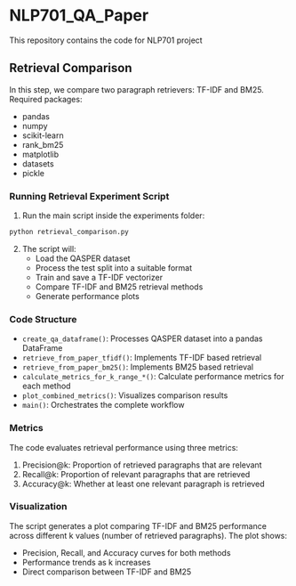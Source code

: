 # NLP701_QA_Paper
This repository contains the code for NLP701 project

## Retrieval Comparison
In this step, we compare two paragraph retrievers: TF-IDF and BM25. 
Required packages:
- pandas
- numpy
- scikit-learn
- rank_bm25
- matplotlib
- datasets
- pickle

### Running Retrieval Experiment Script
1. Run the main script inside the experiments folder:
```bash
python retrieval_comparison.py
```

2. The script will:
   - Load the QASPER dataset
   - Process the test split into a suitable format
   - Train and save a TF-IDF vectorizer
   - Compare TF-IDF and BM25 retrieval methods
   - Generate performance plots

### Code Structure

- `create_qa_dataframe()`: Processes QASPER dataset into a pandas DataFrame
- `retrieve_from_paper_tfidf()`: Implements TF-IDF based retrieval
- `retrieve_from_paper_bm25()`: Implements BM25 based retrieval
- `calculate_metrics_for_k_range_*()`: Calculate performance metrics for each method
- `plot_combined_metrics()`: Visualizes comparison results
- `main()`: Orchestrates the complete workflow

### Metrics

The code evaluates retrieval performance using three metrics:
1. Precision@k: Proportion of retrieved paragraphs that are relevant
2. Recall@k: Proportion of relevant paragraphs that are retrieved
3. Accuracy@k: Whether at least one relevant paragraph is retrieved

### Visualization

The script generates a plot comparing TF-IDF and BM25 performance across different k values (number of retrieved paragraphs). The plot shows:
- Precision, Recall, and Accuracy curves for both methods
- Performance trends as k increases
- Direct comparison between TF-IDF and BM25
